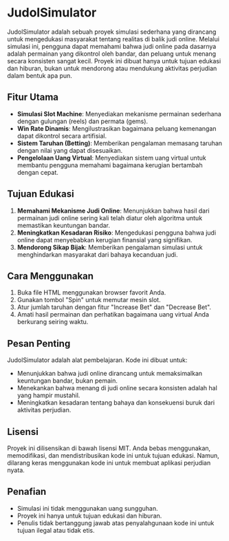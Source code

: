 # JudolSimulator

JudolSimulator adalah sebuah proyek simulasi sederhana yang dirancang untuk mengedukasi masyarakat tentang realitas di balik judi online. Melalui simulasi ini, pengguna dapat memahami bahwa judi online pada dasarnya adalah permainan yang dikontrol oleh bandar, dan peluang untuk menang secara konsisten sangat kecil. Proyek ini dibuat hanya untuk tujuan edukasi dan hiburan, bukan untuk mendorong atau mendukung aktivitas perjudian dalam bentuk apa pun.

## Fitur Utama
- **Simulasi Slot Machine**: Menyediakan mekanisme permainan sederhana dengan gulungan (reels) dan permata (gems).
- **Win Rate Dinamis**: Mengilustrasikan bagaimana peluang kemenangan dapat dikontrol secara artifisial.
- **Sistem Taruhan (Betting)**: Memberikan pengalaman memasang taruhan dengan nilai yang dapat disesuaikan.
- **Pengelolaan Uang Virtual**: Menyediakan sistem uang virtual untuk membantu pengguna memahami bagaimana kerugian bertambah dengan cepat.

## Tujuan Edukasi
1. **Memahami Mekanisme Judi Online**: Menunjukkan bahwa hasil dari permainan judi online sering kali telah diatur oleh algoritma untuk memastikan keuntungan bandar.
2. **Meningkatkan Kesadaran Risiko**: Mengedukasi pengguna bahwa judi online dapat menyebabkan kerugian finansial yang signifikan.
3. **Mendorong Sikap Bijak**: Memberikan pengalaman simulasi untuk menghindarkan masyarakat dari bahaya kecanduan judi.

## Cara Menggunakan
1. Buka file HTML menggunakan browser favorit Anda.
2. Gunakan tombol "Spin" untuk memutar mesin slot.
3. Atur jumlah taruhan dengan fitur "Increase Bet" dan "Decrease Bet".
4. Amati hasil permainan dan perhatikan bagaimana uang virtual Anda berkurang seiring waktu.

## Pesan Penting
JudolSimulator adalah alat pembelajaran. Kode ini dibuat untuk:
- Menunjukkan bahwa judi online dirancang untuk memaksimalkan keuntungan bandar, bukan pemain.
- Menekankan bahwa menang di judi online secara konsisten adalah hal yang hampir mustahil.
- Meningkatkan kesadaran tentang bahaya dan konsekuensi buruk dari aktivitas perjudian.

## Lisensi
Proyek ini dilisensikan di bawah lisensi MIT. Anda bebas menggunakan, memodifikasi, dan mendistribusikan kode ini untuk tujuan edukasi. Namun, dilarang keras menggunakan kode ini untuk membuat aplikasi perjudian nyata.

## Penafian
- Simulasi ini tidak menggunakan uang sungguhan.
- Proyek ini hanya untuk tujuan edukasi dan hiburan.
- Penulis tidak bertanggung jawab atas penyalahgunaan kode ini untuk tujuan ilegal atau tidak etis.

